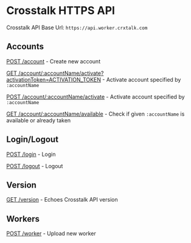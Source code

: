 Crosstalk HTTPS API
=============

Crosstalk API Base Url: `https://api.worker.crxtalk.com`

## Accounts

[POST /account](/crosstalk/crosstalk-worker-api-crosstalk/wiki/POST-account) - Create new account

[GET /account/:accountName/activate?activationToken=ACTIVATION_TOKEN](/crosstalk/crosstalk-worker-api-crosstalk/wiki/GET-account-activate) - Activate account specified by `:accountName`

[POST /account/:accountName/activate](/crosstalk/crosstalk-worker-api-crosstalk/wiki/Post-account-activate) - Activate account specified by `:accountName`

[GET /account/:accountName/available](/crosstalk/crosstalk-worker-api-crosstalk/wiki/GET-account-available) - Check if given `:accountName` is available or already taken

## Login/Logout

[POST /login](/crosstalk/crosstalk-worker-api-crosstalk/wiki/POST-login) - Login

[POST /logout](/crosstalk/crosstalk-worker-api-crosstalk/wiki/POST-logout) - Logout

## Version

[GET /version](/crosstalk/crosstalk-worker-api-crosstalk/wiki/GET-version) - Echoes Crosstalk API version

## Workers

[POST /worker](/crosstalk/crosstalk-worker-api-crosstalk/wiki/POST-worker) - Upload new worker